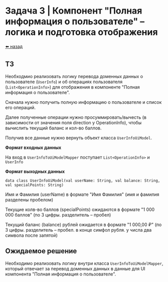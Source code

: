 #  Задача 3 | Компонент "Полная информация о пользователе" – логика и подготовка отображения

[⬅️ назад](../README.md)

## ТЗ

Необходмио реализовать логику перевода доменных данных о пользователе (`UserInfo`) и об операциях пользователя (`List<OperationInfo>`)
для отображения в компоненте "Полная информация о пользователе".

Сначала нужно получить полную информацию о пользователе и список его операций.

Далее полученные операции нужно просуммировать/вычесть (в зависимости от значения поля direction у OperationInfo), чтобы вычислить текущий баланс и кол-во баллов.

Получив все данные нужно вернуть объект класса `UserInfoUiModel`.

**Формат входных данных**

На вход в `UserInfoToUiModelMapper` поступает `List<OperationInfo>` и `UserInfo`

**Формат выходных данных**

`data class UserInfoUiModel(val userName: String, val balance: String, val specialPoints: String)`

Имя и Фамилия (userName) в формате "Имя Фамилия" (имя и фамилия разделены пробелом)

Текущие колв-во баллов (specialPoints) ожидаются в формате "1 000 000 баллов" (по 3 цифры. разделитель – пробел)

Текущий баланс (balance) рублей ожидается в формате "1 000,00 ₽" (по 3 цифры. разделитель – пробел. в конце симфол рубля. у числа два символа после запятой)

## Ожидаемое решение

Необходимо реализовать логику внутри класса `UserInfoToUiModelMapper`, который отвечает за перевод доменных данных в данные для UI компонента "Полная информация о пользователе".
